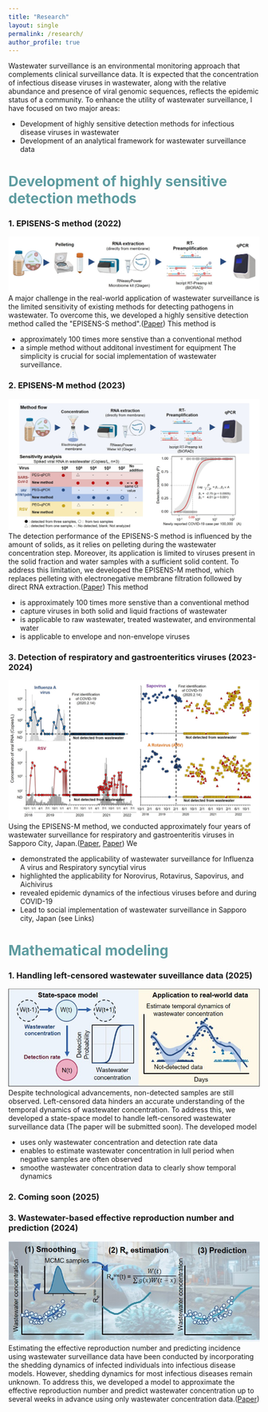 ```yaml
---
title: "Research"
layout: single
permalink: /research/
author_profile: true
---
```

Wastewater surveillance is an environmental monitoring approach that complements clinical surveillance data. It is expected that the concentration of infectious disease viruses in wastewater, along with the relative abundance and presence of viral genomic sequences, reflects the epidemic status of a community.
To enhance the utility of wastewater surveillance, I have focused on two major areas:
- Development of highly sensitive detection methods for infectious disease viruses in wastewater
- Development of an analytical framework for wastewater surveillance data

# <span style="color:#5E9CA0;">Development of highly sensitive detection methods</span> 
### 1. EPISENS-S method (2022)
![Research image_1](../assets/images/research_EPISENS_S.jpg)
A major challenge in the real-world application of wastewater surveillance is the limited sensitivity of existing methods for detecting pathogens in wastewater. To overcome this, we developed a highly sensitive detection method called the "EPISENS-S method".([Paper](https://www.sciencedirect.com/science/article/pii/S0048969722041985)) This method is
- approximately 100 times more senstive than a conventional method
- a simple method without additonal investiment for equipment
The simplicity is crucial for social implementation of wastewater surveillance.

### 2. EPISENS-M method (2023)
![Research image_2](../assets/images/research_EPISENS_M.jpg)
The detection performance of the EPISENS-S method is influenced by the amount of solids, as it relies on pelleting during the wastewater concentration step. Moreover, its application is limited to viruses present in the solid fraction and water samples with a sufficient solid content. To address this limitation, we developed the EPISENS-M method, which replaces pelleting with electronegative membrane filtration followed by direct RNA extraction.([Paper](https://www.sciencedirect.com/science/article/pii/S0160412023000168)) This method
- is approximately 100 times more senstive than a conventional method
- capture viruses in both solid and liquid fractions of wastewater
- is applicable to raw wastewater, treated wastewater, and environmental water 
- is applicable to envelope and non-envelope viruses

### 3. Detection of respiratory and gastroenteritics viruses (2023-2024)
![Research image_3](../assets/images/research_detection.jpg)
Using the EPISENS-M method, we conducted approximately four years of wastewater surveillance for respiratory and gastroenteritis viruses in Sapporo City, Japan.([Paper](https://www.sciencedirect.com/science/article/pii/S0048969723013104), [Paper](https://www.sciencedirect.com/science/article/pii/S0048969723051823)) We 
- demonstrated the applicability of wastewater surveillance for Influenza A virus and Respiratory syncytial virus
- highlighted the applicability for Norovirus, Rotavirus, Sapovirus, and Aichivirus
- revealed epidemic dynamics of the infectious viruses before and during COVID-19
- Lead to social implementation of wastewater surveillance in Sapporo city, Japan (see Links)

# <span style="color:#5E9CA0;"> Mathematical modeling</span> 
### 1. Handling left-censored wastewater suveillance data (2025)
![Research image_4](../assets/images/research_model_1.jpg)  
Despite technological advancements, non-detected samples are still observed. Left-censored data hinders an accurate understanding of the temporal dynamics of wastewater concentration. To address this, we developed a state-space model to handle left-censored wastewater surveillance data (The paper will be submitted soon). The developed model
- uses only wastewater concentration and detection rate data
- enables to estimate wastewater concentration in lull period when negative samples are often observed
- smoothe wastewater concentration data to clearly show temporal dynamics

### 2. Coming soon (2025)

### 3. Wastewater-based effective reproduction number and prediction (2024)
![Research image_3](../assets/images/research_model_3.jpg)  
Estimating the effective reproduction number and predicting incidence using wastewater surveillance data have been conducted by incorporating the shedding dynamics of infected individuals into infectious disease models. However, shedding dynamics for most infectious diseases remain unknown. To address this, we developed a model to approximate the effective reproduction number and predict wastewater concentration up to several weeks in advance using only wastewater concentration data.([Paper](https://www.sciencedirect.com/science/article/pii/S0160412024007141))






